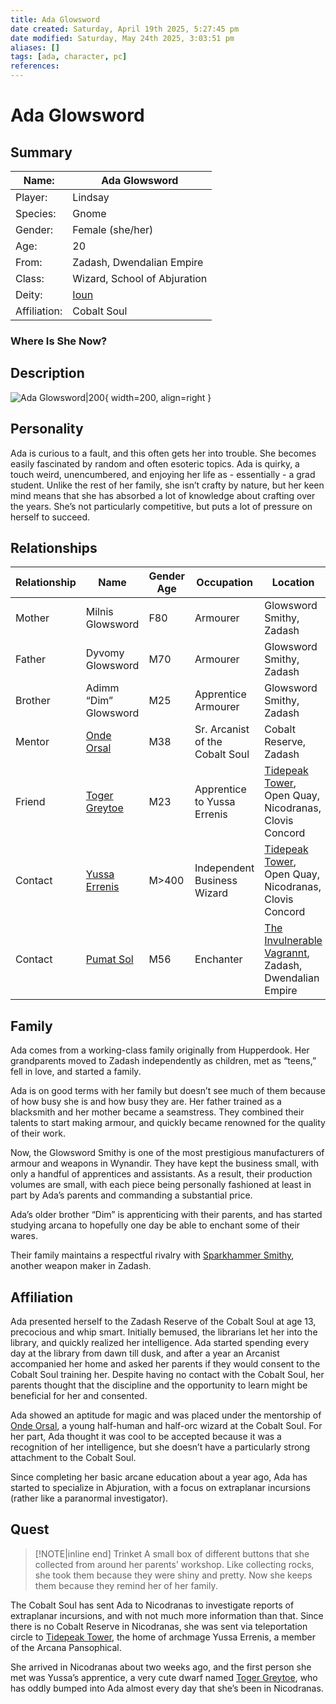 ```yaml
---
title: Ada Glowsword
date created: Saturday, April 19th 2025, 5:27:45 pm
date modified: Saturday, May 24th 2025, 3:03:51 pm
aliases: []
tags: [ada, character, pc]
references: 
---
```


# Ada Glowsword

## Summary

| Name:        | Ada Glowsword                     |
| ------------ | --------------------------------- |
| Player:      | Lindsay                           |
| Species:     | Gnome                             |
| Gender:      | Female (she/her)                  |
| Age:         | 20                                |
| From:        | Zadash, Dwendalian Empire         |
| Class:       | Wizard, School of Abjuration      |
| Deity:       | [Ioun](../world/religion/Ioun.md) |
| Affiliation: | Cobalt Soul                       |

### Where Is She Now?

## Description

![Ada Glowsword|200](../assets/images/ada-glowsword.png){ width=200, align=right }

## Personality

Ada is curious to a fault, and this often gets her into trouble. She becomes easily fascinated by random and often esoteric topics. Ada is quirky, a touch weird, unencumbered, and enjoying her life as - essentially - a grad student. Unlike the rest of her family, she isn’t crafty by nature, but her keen mind means that she has absorbed a lot of knowledge about crafting over the years. She’s not particularly competitive, but puts a lot of pressure on herself to succeed.

## Relationships

| Relationship | Name                                      | Gender Age | Occupation                      | Location                                                                                                              |
| ------------ | ----------------------------------------- | ---------- | ------------------------------- | --------------------------------------------------------------------------------------------------------------------- |
| Mother       | Milnis Glowsword                          | F80        | Armourer                        | Glowsword Smithy, Zadash                                                                                              |
| Father       | Dyvomy Glowsword                          | M70        | Armourer                        | Glowsword Smithy, Zadash                                                                                              |
| Brother      | Adimm “Dim” Glowsword                     | M25        | Apprentice Armourer             | Glowsword Smithy, Zadash                                                                                              |
| Mentor       | [Onde Orsal](../npcs/onde-orsal.md)       | M38        | Sr. Arcanist of the Cobalt Soul | Cobalt Reserve, Zadash                                                                                                |
| Friend       | [Toger Greytoe](../npcs/toger-greytoe.md) | M23        | Apprentice to Yussa Errenis     | [Tidepeak Tower](https://criticalrole.fandom.com/wiki/Tidepeak_Tower), Open Quay, Nicodranas, Clovis Concord          |
| Contact      | [Yussa Errenis](../npcs/yussa-errenis.md) | M\>400     | Independent Business Wizard     | [Tidepeak Tower](https://criticalrole.fandom.com/wiki/Tidepeak_Tower), Open Quay, Nicodranas, Clovis Concord          |
| Contact      | [Pumat Sol](../npcs/pumat-sol.md)         | M56        | Enchanter                       | [The Invulnerable Vagrannt](https://criticalrole.fandom.com/wiki/The_Invulnerable_Vagrant), Zadash, Dwendalian Empire |

## Family

Ada comes from a working-class family originally from Hupperdook. Her grandparents moved to Zadash independently as children, met as “teens,” fell in love, and started a family.

Ada is on good terms with her family but doesn’t see much of them because of how busy she is and how busy they are. Her father trained as a blacksmith and her mother became a seamstress. They combined their talents to start making armour, and quickly became renowned for the quality of their work.

Now, the Glowsword Smithy is one of the most prestigious manufacturers of armour and weapons in Wynandir. They have kept the business small, with only a handful of apprentices and assistants. As a result, their production volumes are small, with each piece being personally fashioned at least in part by Ada’s parents and commanding a substantial price.

Ada’s older brother “Dim” is apprenticing with their parents, and has started studying arcana to hopefully one day be able to enchant some of their wares.

Their family maintains a respectful rivalry with [Sparkhammer Smithy](https://criticalrole.fandom.com/wiki/Sparkhammer_Smithing), another weapon maker in Zadash.

## Affiliation

Ada presented herself to the Zadash Reserve of the Cobalt Soul at age 13, precocious and whip smart. Initially bemused, the librarians let her into the library, and quickly realized her intelligence. Ada started spending every day at the library from dawn till dusk, and after a year an Arcanist accompanied her home and asked her parents if they would consent to the Cobalt Soul training her. Despite having no contact with the Cobalt Soul, her parents thought that the discipline and the opportunity to learn might be beneficial for her and consented.

Ada showed an aptitude for magic and was placed under the mentorship of [Onde Orsal](../npcs/onde-orsal.md), a young half-human and half-orc wizard at the Cobalt Soul. For her part, Ada thought it was cool to be accepted because it was a recognition of her intelligence, but she doesn’t have a particularly strong attachment to the Cobalt Soul.

Since completing her basic arcane education about a year ago, Ada has started to specialize in Abjuration, with a focus on extraplanar incursions (rather like a paranormal investigator).

## Quest

> [!NOTE|inline end] Trinket
> A small box of different buttons that she collected from around her parents’ workshop. Like collecting rocks, she took them because they were shiny and pretty. Now she keeps them because they remind her of her family.

The Cobalt Soul has sent Ada to Nicodranas to investigate reports of extraplanar incursions, and with not much more information than that. Since there is no Cobalt Reserve in Nicodranas, she was sent via teleportation circle to [Tidepeak Tower](https://criticalrole.fandom.com/wiki/Tidepeak_Tower), the home of archmage Yussa Errenis, a member of the Arcana Pansophical.

She arrived in Nicodranas about two weeks ago, and the first person she met was Yussa’s apprentice, a very cute dwarf named [Toger Greytoe](../npcs/toger-greytoe.md), who has oddly bumped into Ada almost every day that she’s been in Nicodranas.
